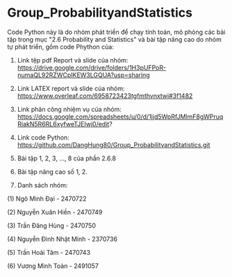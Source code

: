 # Group_ProbabilityandStatistics
Code Python này là do nhóm phát triển để chạy tính toán, mô phỏng các bài tập trong mục "2.6 Probability and Statistics" và bài tập nâng cao do nhóm tự phát triển, gồm code Phython của:

1. Link tệp pdf Report và slide của nhóm: https://drive.google.com/drive/folders/1H3pUFPoR-numaQL92RZWCpIKEW3LGQUA?usp=sharing

2. Link LATEX report và slide của nhóm: https://www.overleaf.com/6958723423tgfmthvnxtwj#3f1482
 
3. Link phân công nhiệm vụ của nhóm: https://docs.google.com/spreadsheets/u/0/d/1jjd5WpRfJMlmF8gWPruqRiakN5R6RL6xyfweTJEIwj0/edit?

4. Link code Python: https://github.com/DangHung80/Group_ProbabilityandStatistics.git
   
5. Bài tập 1, 2, 3, ..., 8 của phần 2.6.8

6. Bài tập nâng cao số 1, 2.

7. Danh sách nhóm: 

(1) Ngô Minh Đại - 2470722

(2) Nguyễn Xuân Hiền - 2470749

(3) Trần Đăng Hùng - 2470750

(4) Nguyễn Đình Nhật Minh - 2370736

(5) Trần Hoài Tâm - 2470743

(6) Vương Minh Toàn - 2491057

